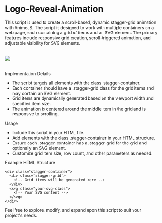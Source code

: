 # Logo-Reveal-Animation

This script is used to create a scroll-based, dynamic stagger-grid animation with AnimeJS. 
The script is designed to work with multiple containers on a web page, each containing a grid of items and an SVG element. The primary features include responsive grid creation, scroll-triggered animation, and adjustable visibility for SVG elements.<br /><br /><br />
<kbd>
![](https://github.com/FightingFalcon/Logo-Reveal/blob/main/logo_reveal_scroll_animation/gif/gif.gif)
</kbd>
<br /><br /><br />Implementation Details
- The script targets all elements with the class .stagger-container.
- Each container should have a .stagger-grid class for the grid items and may contain an SVG element.
- Grid items are dynamically generated based on the viewport width and specified item size.
- The animation is centered around the middle item in the grid and is responsive to scrolling.

Usage
- Include this script in your HTML file.
- Add elements with the class .stagger-container in your HTML structure.
- Ensure each .stagger-container has a .stagger-grid for the grid and optionally an SVG element.
- Customize grid item size, row count, and other parameters as needed.

Example HTML Structure
```
<div class="stagger-container">
  <div class="stagger-grid">
    <!-- Grid items will be generated here -->
  </div>
  <svg class="your-svg-class">
    <!-- Your SVG content -->
  </svg>
</div>
```

Feel free to explore, modify, and expand upon this script to suit your project's needs.
